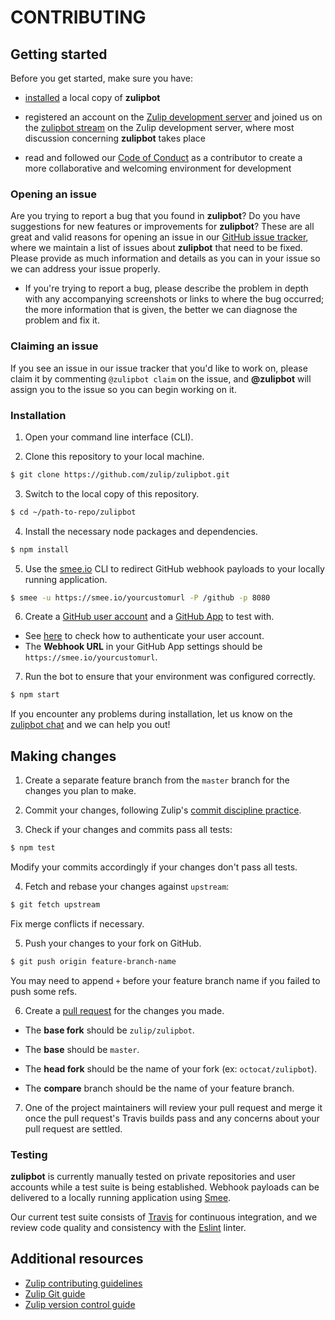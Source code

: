 # CONTRIBUTING

## Getting started
Before you get started, make sure you have:

  * [installed](https://github.com/zulip/zulipbot/wiki/Installation) a local
    copy of **zulipbot**

  * registered an account on the [Zulip development
    server](https://chat.zulip.org) and joined us on the [zulipbot
    stream](https://chat.zulip.org/#narrow/stream/zulipbot) on the Zulip
    development server, where most discussion concerning **zulipbot** takes
    place

  * read and followed our [Code of Conduct](CODE_OF_CONDUCT.md) as a contributor
    to create a more collaborative and welcoming environment for development

### Opening an issue
Are you trying to report a bug that you found in **zulipbot**? Do you have
suggestions for new features or improvements for **zulipbot**? These are all
great and valid reasons for opening an issue in our [GitHub issue
tracker](https://github.com/zulip/zulipbot/issues), where we maintain a list of
issues about **zulipbot** that need to be fixed. Please provide as much
information and details as you can in your issue so we can address your issue
properly.

  * If you're trying to report a bug, please describe the problem in depth with
    any accompanying screenshots or links to where the bug occurred; the more
    information that is given, the better we can diagnose the problem and fix
    it.

### Claiming an issue
If you see an issue in our issue tracker that you'd like to work on, please
claim it by commenting `@zulipbot claim` on the issue, and **@zulipbot** will
assign you to the issue so you can begin working on it.

### Installation

1. Open your command line interface (CLI).

2. Clone this repository to your local machine.

  ```sh
  $ git clone https://github.com/zulip/zulipbot.git
  ```

3. Switch to the local copy of this repository.

  ```sh
  $ cd ~/path-to-repo/zulipbot
  ```

4. Install the necessary node packages and dependencies.

  ```sh
  $ npm install
  ```

5. Use the [smee.io](https://smee.io/) CLI to redirect GitHub webhook payloads
   to your locally running application.

  ```sh
  $ smee -u https://smee.io/yourcustomurl -P /github -p 8080
  ```

6. Create a [GitHub user
   account](https://help.github.com/articles/signing-up-for-a-new-github-account/)
   and a [GitHub
   App](https://developer.github.com/apps/building-github-apps/creating-a-github-app/)
   to test with.
  * See
    [here](https://github.com/zulip/zulipbot/wiki/Configuration#authentication)
    to check how to authenticate your user account.
  * The **Webhook URL** in your GitHub App settings should be
    `https://smee.io/yourcustomurl`.

7. Run the bot to ensure that your environment was configured correctly.

  ```sh
  $ npm start
  ```

If you encounter any problems during installation, let us know on the [zulipbot
chat](https://chat.zulip.org/#narrow/stream/zulipbot) and we can help you out!

## Making changes

1. Create a separate feature branch from the `master` branch for the changes you
   plan to make.

2. Commit your changes, following Zulip's [commit discipline
   practice](https://zulip.readthedocs.io/en/latest/contributing/version-control.html#commit-discipline).

3. Check if your changes and commits pass all tests:

  ```sh
  $ npm test
  ```

  Modify your commits accordingly if your changes don't pass all tests.

4. Fetch and rebase your changes against `upstream`:

  ```sh
  $ git fetch upstream
  ```

  Fix merge conflicts if necessary.

5. Push your changes to your fork on GitHub.

  ```sh
  $ git push origin feature-branch-name
  ```

  You may need to append `+` before your feature branch name if you failed to
  push some refs.

6. Create a [pull
   request](https://zulip.readthedocs.io/en/latest/git/pull-requests.html#create-a-pull-request)
   for the changes you made.

  * The **base fork** should be `zulip/zulipbot`.

  * The **base** should be `master`.

  * The **head fork** should be the name of your fork (ex: `octocat/zulipbot`).

  * The **compare** branch should be the name of your feature branch.

7. One of the project maintainers will review your pull request and merge it
   once the pull request's Travis builds pass and any concerns about your pull
   request are settled.

### Testing
**zulipbot** is currently manually tested on private repositories and user
accounts while a test suite is being established. Webhook payloads can be
delivered to a locally running application using [Smee](https://smee.io/).

Our current test suite consists of [Travis](https://travis-ci.org/) for
continuous integration, and we review code quality and consistency with the
[Eslint](https://eslint.org) linter.

## Additional resources

* [Zulip contributing
  guidelines](https://zulip.readthedocs.io/en/latest/overview/contributing.html)
* [Zulip Git
  guide](https://zulip.readthedocs.io/en/latest/contributing/git-guide.html)
* [Zulip version control
  guide](https://zulip.readthedocs.io/en/latest/contributing/version-control.html)
